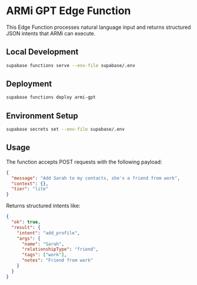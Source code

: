 # ARMi GPT Edge Function

This Edge Function processes natural language input and returns structured JSON intents that ARMi can execute.

## Local Development

```bash
supabase functions serve --env-file supabase/.env
```

## Deployment

```bash
supabase functions deploy armi-gpt
```

## Environment Setup

```bash
supabase secrets set --env-file supabase/.env
```

## Usage

The function accepts POST requests with the following payload:

```json
{
  "message": "Add Sarah to my contacts, she's a friend from work",
  "context": {},
  "tier": "lite"
}
```

Returns structured intents like:

```json
{
  "ok": true,
  "result": {
    "intent": "add_profile",
    "args": {
      "name": "Sarah",
      "relationshipType": "friend",
      "tags": ["work"],
      "notes": "Friend from work"
    }
  }
}
```